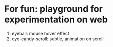 # For fun: playground for experimentation on web

1. eyeball: mouse hover effect
2. eye-candy-scroll: subtle, animation on scroll